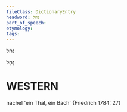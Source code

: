 ```yaml
---
fileClass: DictionaryEntry
headword: נחל
part_of_speech: 
etymology: 
tags: 
---
```

נחל

נַחַל

WESTERN
========

nachel 'ein Thal, ein Bach' {Friedrich 1784: 27}